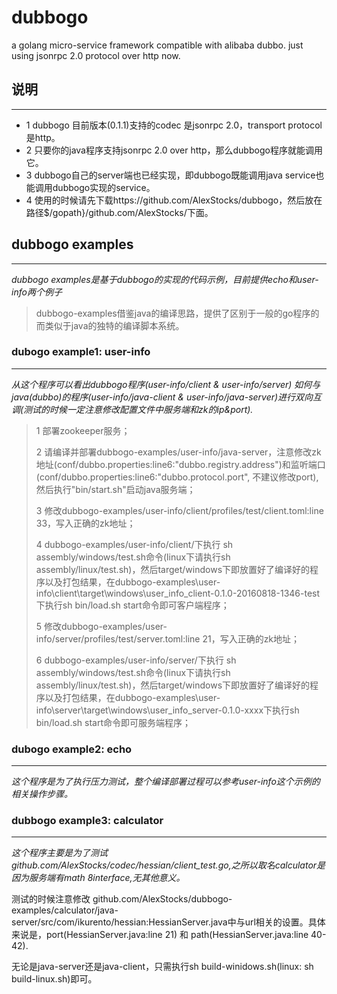 # dubbogo #
a golang micro-service framework compatible with alibaba dubbo. just using jsonrpc 2.0 protocol over http now.

## 说明 ##
---
- 1 dubbogo 目前版本(0.1.1)支持的codec 是jsonrpc 2.0，transport protocol是http。
- 2 只要你的java程序支持jsonrpc 2.0 over http，那么dubbogo程序就能调用它。
- 3 dubbogo自己的server端也已经实现，即dubbogo既能调用java service也能调用dubbogo实现的service。
- 4 使用的时候请先下载https://github.com/AlexStocks/dubbogo，然后放在路径$/gopath}/github.com/AlexStocks/下面。

## dubbogo examples ##
---
*dubbogo examples是基于dubbogo的实现的代码示例，目前提供echo和user-info两个例子*

> dubbogo-examples借鉴java的编译思路，提供了区别于一般的go程序的而类似于java的独特的编译脚本系统。

### dubogo example1: user-info ###
---
*从这个程序可以看出dubbogo程序(user-info/client & user-info/server) 如何与 java(dubbo)的程序(user-info/java-client & user-info/java-server)进行双向互调(测试的时候一定注意修改配置文件中服务端和zk的ip&port).*

> 1 部署zookeeper服务；
>
> 2 请编译并部署dubbogo-examples/user-info/java-server，注意修改zk地址(conf/dubbo.properties:line6:"dubbo.registry.address")和监听端口(conf/dubbo.properties:line6:"dubbo.protocol.port", 不建议修改port), 然后执行"bin/start.sh"启动java服务端；
>
> 3 修改dubbogo-examples/user-info/client/profiles/test/client.toml:line 33，写入正确的zk地址；
>
> 4 dubbogo-examples/user-info/client/下执行 sh assembly/windows/test.sh命令(linux下请执行sh assembly/linux/test.sh)，然后target/windows下即放置好了编译好的程序以及打包结果，在dubbogo-examples\user-info\client\target\windows\user_info_client-0.1.0-20160818-1346-test下执行sh bin/load.sh start命令即可客户端程序；
>
> 5 修改dubbogo-examples/user-info/server/profiles/test/server.toml:line 21，写入正确的zk地址；
>
> 6 dubbogo-examples/user-info/server/下执行 sh assembly/windows/test.sh命令(linux下请执行sh assembly/linux/test.sh)，然后target/windows下即放置好了编译好的程序以及打包结果，在dubbogo-examples\user-info\server\target\windows\user_info_server-0.1.0-xxxx下执行sh bin/load.sh start命令即可服务端程序；
>

### dubogo example2: echo ###
---

*这个程序是为了执行压力测试，整个编译部署过程可以参考user-info这个示例的相关操作步骤。*

### dubbogo example3: calculator ###
---
*这个程序主要是为了测试github.com/AlexStocks/codec/hessian/client_test.go,之所以取名calculator是因为服务端有math 8interface,无其他意义。*

测试的时候注意修改 github.com/AlexStocks/dubbogo-examples/calculator/java-server/src/com/ikurento/hessian:HessianServer.java中与url相关的设置。具体来说是，port(HessianServer.java:line 21) 和 path(HessianServer.java:line 40-42).

无论是java-server还是java-client，只需执行sh build-winidows.sh(linux: sh build-linux.sh)即可。
